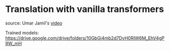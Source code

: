 # Translation with vanilla transformers

source: Umar Jamil's [video](https://www.youtube.com/watch?v=ISNdQcPhsts)

Trained models: https://drive.google.com/drive/folders/10GbGj4mb2d7DvH0RIW6M_EhV4gP9W_mH
